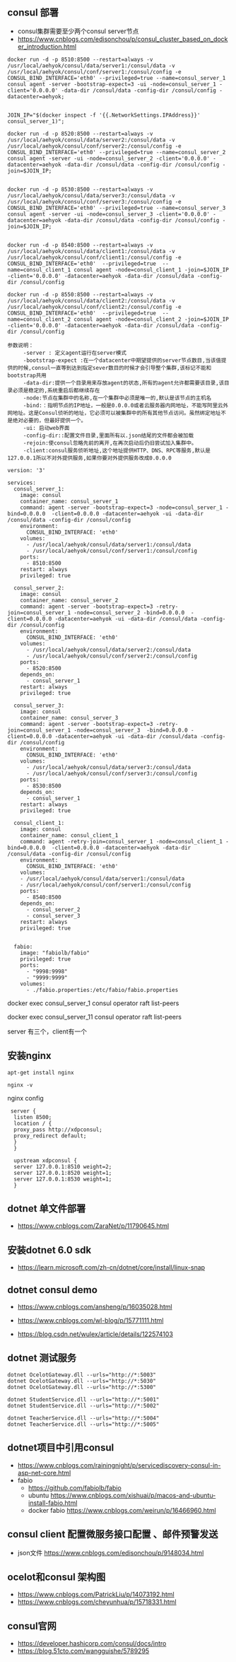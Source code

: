 ## consul 部署
- consul集群需要至少两个consul server节点
- https://www.cnblogs.com/edisonchou/p/consul_cluster_based_on_docker_introduction.html

```
docker run -d -p 8510:8500 --restart=always -v /usr/local/aehyok/consul/data/server1:/consul/data -v /usr/local/aehyok/consul/conf/server1:/consul/config -e CONSUL_BIND_INTERFACE='eth0' --privileged=true --name=consul_server_1 consul agent -server -bootstrap-expect=3 -ui -node=consul_server_1 -client='0.0.0.0' -data-dir /consul/data -config-dir /consul/config -datacenter=aehyok;


JOIN_IP="$(docker inspect -f '{{.NetworkSettings.IPAddress}}' consul_server_1)";

docker run -d -p 8520:8500 --restart=always -v /usr/local/aehyok/consul/data/server2:/consul/data -v /usr/local/aehyok/consul/conf/server2:/consul/config -e CONSUL_BIND_INTERFACE='eth0' --privileged=true --name=consul_server_2 consul agent -server -ui -node=consul_server_2 -client='0.0.0.0' -datacenter=aehyok -data-dir /consul/data -config-dir /consul/config -join=$JOIN_IP;


docker run -d -p 8530:8500 --restart=always -v /usr/local/aehyok/consul/data/server3:/consul/data -v /usr/local/aehyok/consul/conf/server3:/consul/config -e CONSUL_BIND_INTERFACE='eth0' --privileged=true --name=consul_server_3 consul agent -server -ui -node=consul_server_3 -client='0.0.0.0' -datacenter=aehyok -data-dir /consul/data -config-dir /consul/config -join=$JOIN_IP;


docker run -d -p 8540:8500 --restart=always -v /usr/local/aehyok/consul/data/client1:/consul/data -v /usr/local/aehyok/consul/conf/client1:/consul/config -e CONSUL_BIND_INTERFACE='eth0'  --privileged=true  --name=consul_client_1 consul agent -node=consul_client_1 -join=$JOIN_IP -client='0.0.0.0' -datacenter=aehyok -data-dir /consul/data -config-dir /consul/config

docker run -d -p 8550:8500 --restart=always -v /usr/local/aehyok/consul/data/client2:/consul/data -v /usr/local/aehyok/consul/conf/client2:/consul/config -e CONSUL_BIND_INTERFACE='eth0'  --privileged=true  --name=consul_client_2 consul agent -node=consul_client_2 -join=$JOIN_IP -client='0.0.0.0' -datacenter=aehyok -data-dir /consul/data -config-dir /consul/config

```
```
参数说明：
     -server : 定义agent运行在server模式
     -bootstrap-expect :在一个datacenter中期望提供的server节点数目,当该值提供的时候,consul一直等到达到指定sever数目的时候才会引导整个集群,该标记不能和bootstrap共用
     -data-dir:提供一个目录用来存放agent的状态,所有的agent允许都需要该目录,该目录必须是稳定的,系统重启后都继续存在
     -node:节点在集群中的名称,在一个集群中必须是唯一的,默认是该节点的主机名
     -bind:：指明节点的IP地址，一般是0.0.0.0或者云服务器内网地址，不能写阿里云外网地址。这是Consul侦听的地址，它必须可以被集群中的所有其他节点访问。虽然绑定地址不是绝对必要的，但最好提供一个。
     -ui: 启动web界面
     -config-dir::配置文件目录,里面所有以.json结尾的文件都会被加载
     -rejoin:使consul忽略先前的离开,在再次启动后仍旧尝试加入集群中。
     -client:consul服务侦听地址,这个地址提供HTTP、DNS、RPC等服务,默认是127.0.0.1所以不对外提供服务,如果你要对外提供服务改成0.0.0.0 
```
```
version: '3'

services:
  consul_server_1:
    image: consul
    container_name: consul_server_1
    command: agent -server -bootstrap-expect=3 -node=consul_server_1 -bind=0.0.0.0  -client=0.0.0.0 -datacenter=aehyok -ui -data-dir /consul/data -config-dir /consul/config
    environment:
      CONSUL_BIND_INTERFACE: 'eth0'
    volumes:
      - /usr/local/aehyok/consul/data/server1:/consul/data
      - /usr/local/aehyok/consul/conf/server1:/consul/config
    ports:
      - 8510:8500
    restart: always
    privileged: true

  consul_server_2:
    image: consul
    container_name: consul_server_2
    command: agent -server -bootstrap-expect=3 -retry-join=consul_server_1 -node=consul_server_2 -bind=0.0.0.0  -client=0.0.0.0 -datacenter=aehyok -ui -data-dir /consul/data -config-dir /consul/config
    environment:
      CONSUL_BIND_INTERFACE: 'eth0'
    volumes:
      - /usr/local/aehyok/consul/data/server2:/consul/data
      - /usr/local/aehyok/consul/conf/server2:/consul/config  
    ports:
      - 8520:8500
    depends_on:
      - consul_server_1
    restart: always
    privileged: true

  consul_server_3:
    image: consul
    container_name: consul_server_3
    command: agent -server -bootstrap-expect=3 -retry-join=consul_server_1 -node=consul_server_3  -bind=0.0.0.0 -client=0.0.0.0 -datacenter=aehyok -ui -data-dir /consul/data -config-dir /consul/config
    environment:
      CONSUL_BIND_INTERFACE: 'eth0'
    volumes:
      - /usr/local/aehyok/consul/data/server3:/consul/data
      - /usr/local/aehyok/consul/conf/server3:/consul/config 
    ports:
      - 8530:8500
    depends_on:
      - consul_server_1
    restart: always
    privileged: true

  consul_client_1:
    image: consul
    container_name: consul_client_1
    command: agent -retry-join=consul_server_1 -node=consul_client_1 -bind=0.0.0.0  -client=0.0.0.0 -datacenter=aehyok -data-dir /consul/data -config-dir /consul/config
    environment:
      CONSUL_BIND_INTERFACE: 'eth0'
    volumes:
    - /usr/local/aehyok/consul/data/server1:/consul/data
    - /usr/local/aehyok/consul/conf/server1:/consul/config    
    ports:
      - 8540:8500
    depends_on:
      - consul_server_2
      - consul_server_3
    restart: always
    privileged: true


  fabio:
    image: "fabiolb/fabio"
    privileged: true
    ports:
      - "9998:9998"
      - "9999:9999"
    volumes:
      - ./fabio.properties:/etc/fabio/fabio.properties

```



docker exec consul_server_1 consul operator raft list-peers

docker exec consul_server_11 consul operator raft list-peers


server 有三个，client有一个

## 安装nginx
```
apt-get install nginx

nginx -v
```

nginx config
```
 server {
  listen 8500;
  location / {
  proxy_pass http://xdpconsul;
  proxy_redirect default;
  }
  }

  upstream xdpconsul {
  server 127.0.0.1:8510 weight=2;
  server 127.0.0.1:8520 weight=1;
  server 127.0.0.1:8530 weight=1;
  }
```


## dotnet 单文件部署
- https://www.cnblogs.com/ZaraNet/p/11790645.html

## 安装dotnet 6.0 sdk
- https://learn.microsoft.com/zh-cn/dotnet/core/install/linux-snap


## dotnet consul demo
- https://www.cnblogs.com/ansheng/p/16035028.html
- https://www.cnblogs.com/wl-blog/p/15771111.html
  
- https://blog.csdn.net/wulex/article/details/122574103


## dotnet 测试服务

```
dotnet OcelotGateway.dll --urls="http://*:5003"
dotnet OcelotGateway.dll --urls="http://*:5030"
dotnet OcelotGateway.dll --urls="http://*:5300"

dotnet StudentService.dll --urls="http://*:5001"
dotnet StudentService.dll --urls="http://*:5002"

dotnet TeacherService.dll --urls="http://*:5004"
dotnet TeacherService.dll --urls="http://*:5005"
```


## dotnet项目中引用consul
- https://www.cnblogs.com/rainingnight/p/servicediscovery-consul-in-asp-net-core.html
- fabio 
  - https://github.com/fabiolb/fabio
  - ubuntu https://www.cnblogs.com/xishuai/p/macos-and-ubuntu-install-fabio.html
  - docker fabio https://www.cnblogs.com/weirun/p/16466960.html


## consul client 配置微服务接口配置 、邮件预警发送
- json文件 https://www.cnblogs.com/edisonchou/p/9148034.html

## ocelot和consul 架构图
- https://www.cnblogs.com/PatrickLiu/p/14073192.html
- https://www.cnblogs.com/cheyunhua/p/15718331.html


## consul官网 
- https://developer.hashicorp.com/consul/docs/intro
- https://blog.51cto.com/wangguishe/5789295